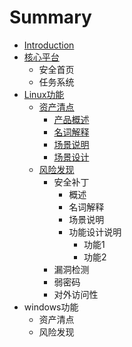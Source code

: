# Summary

* [Introduction](README.md)
* [核心平台](he-xin-ping-tai.md)
  * 安全首页
  * 任务系统
* [Linux功能](linuxgong-neng.md)
  * [资产清点](zi-chan-qing-dian.md)
    * [产品概述](chan-pin-gai-shu.md)
    * [名词解释](ming-ci-jie-shi.md)
    * [场景说明](chang-jing-shuo-ming.md)
    * [场景设计](chang-jing-she-ji.md)
  * [风险发现](feng-xian-fa-xian.md)
    * 安全补丁
      * 概述
      * 名词解释
      * 场景说明
      * 功能设计说明
        * 功能1
        * 功能2
    * 漏洞检测
    * 弱密码
    * 对外访问性
* windows功能
  * 资产清点
  * 风险发现




